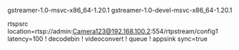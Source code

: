 gstreamer-1.0-msvc-x86_64-1.20.1
gstreamer-1.0-devel-msvc-x86_64-1.20.1

rtspsrc location=rtsp://admin:Camera123@192.168.100.2:554/rtpstream/config1 latency=100 ! decodebin ! videoconvert ! queue ! appsink sync=true